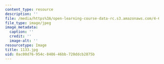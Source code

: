 ```yaml
---
content_type: resource
description: ''
file: /media/https%3A/open-learning-course-data-rc.s3.amazonaws.com/4-615-the-architecture-of-cairo-spring-2002/0ac00d76954c848646bb720ddcb2875b_1133.jpg
file_type: image/jpeg
image_metadata:
  caption: ''
  credit: ''
  image-alt: ''
resourcetype: Image
title: 1133.jpg
uid: 0ac00d76-954c-8486-46bb-720ddcb2875b
---
```

